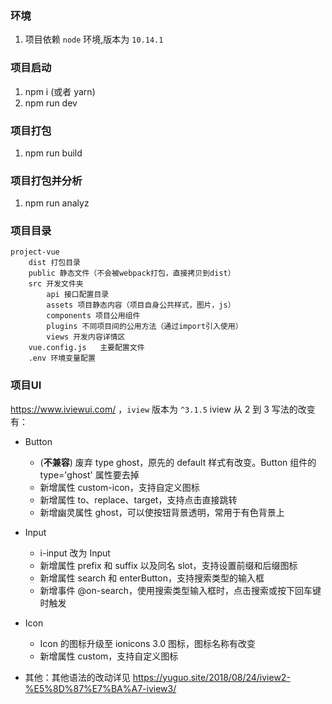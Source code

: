 ### 环境
1. 项目依赖 `node` 环境,版本为 `10.14.1`

### 项目启动
1. npm i (或者 yarn)
2. npm run dev

### 项目打包
1. npm run build

### 项目打包并分析
1. npm run analyz

### 项目目录
```
project-vue
	dist 打包目录
	public 静态文件（不会被webpack打包，直接拷贝到dist）
	src 开发文件夹
	    api 接口配置目录
	    assets 项目静态内容（项目自身公共样式，图片，js）
	    components 项目公用组件
	    plugins 不同项目间的公用方法（通过import引入使用）
	    views 开发内容详情区
	vue.config.js	主要配置文件
	.env 环境变量配置
```

### 项目UI
https://www.iviewui.com/ ，`iview` 版本为 `^3.1.5`
iview 从 2 到 3 写法的改变有：
- Button
  - (<b>不兼容</b>) 废弃 type ghost，原先的 default 样式有改变。Button 组件的type='ghost' 属性要去掉
  - 新增属性 custom-icon，支持自定义图标
  - 新增属性 to、replace、target，支持点击直接跳转
  - 新增幽灵属性 ghost，可以使按钮背景透明，常用于有色背景上

- Input
  - i-input 改为 Input
  - 新增属性 prefix 和 suffix 以及同名 slot，支持设置前缀和后缀图标
  - 新增属性 search 和 enterButton，支持搜索类型的输入框
  - 新增事件 @on-search，使用搜索类型输入框时，点击搜索或按下回车键时触发

- Icon
  - Icon 的图标升级至 ionicons 3.0 图标，图标名称有改变
  - 新增属性 custom，支持自定义图标

- 其他：其他语法的改动详见 https://yuguo.site/2018/08/24/iview2-%E5%8D%87%E7%BA%A7-iview3/



